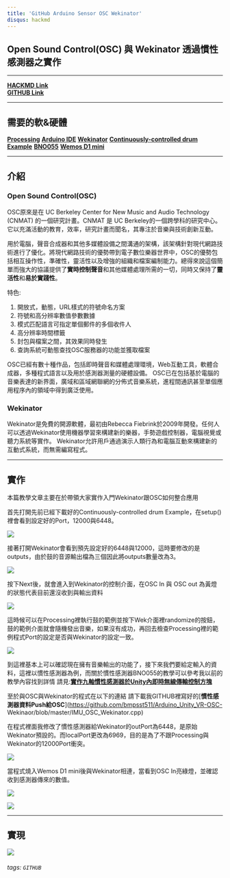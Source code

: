 ```yaml
---
title: 'GitHub Arduino Sensor OSC Wekinator'
disqus: hackmd
---
```


## Open Sound Control(OSC) 與 Wekinator 透過慣性感測器之實作
---

[**HACKMD Link**](https://hackmd.io/@J-T-LEE/B1ZfVWSpU)    
[**GITHUB Link**](https://github.com/bmpsst511/Arduino_Unity_VR-OSC-Wekinaor/blob/master/IMU_OSC_Wekinator.cpp) 

---
需要的軟&硬體
---
[**Processing**](https://processing.org/)
[**Arduino IDE**](https://www.arduino.cc/)
[**Wekinator**](http://www.wekinator.org/)
[**Continuously-controlled drum Example**](http://www.wekinator.org/examples/)
[**BNO055**](https://learn.adafruit.com/adafruit-bno055-absolute-orientation-sensor)
[**Wemos D1 mini**](https://opencircuit.shop/Product/WeMos-D1-mini-V3.1-Wifi-Module)

---
介紹
---

### Open Sound Control(OSC)
OSC原來是在 UC Berkeley Center for New Music and Audio Technology (CNMAT) 的一個研究計畫。CNMAT 是 UC Berkeley的一個跨學科的研究中心。它以充滿活動的教育，效率，研究計畫而聞名，其專注於音樂與技術創新互動。

用於電腦，聲音合成器和其他多媒體設備之間溝通的架構，該架構針對現代網路技術進行了優化。將現代網路技術的優勢帶到電子數位樂器世界中，OSC的優勢包括相互操作性，準確性，靈活性以及增強的組織和檔案編制能力。總得來說這個簡單而強大的協議提供了**實時控制聲音**和其他媒體處理所需的一切，同時又保持了**靈活性**和**易於實踐性**。

特色:
1. 開放式，動態，URL樣式的符號命名方案
2. 符號和高分辨率數值參數數據
3. 模式匹配語言可指定單個郵件的多個收件人
4. 高分辨率時間標籤
5. 封包與檔案之間，其效果同時發生
6. 查詢系統可動態查找OSC服務器的功能並獲取檔案

OSC已經有數十種作品，包括即時聲音和媒體處理環境，Web互動工具，軟體合成器，多種程式語言以及用於感測器測量的硬體設備。 OSC已在包括基於電腦的音樂表達的新界面，廣域和區域網聯網的分佈式音樂系統，進程間通訊甚至單個應用程序內的領域中得到廣泛使用。

### Wekinator
Wekinator是免費的開源軟體，最初由Rebecca Fiebrink於2009年開發。任何人可以透過Wekinator使用機器學習來構建新的樂器，手勢遊戲控制器，電腦視覺或聽力系統等實作。
Wekinator允許用戶通過演示人類行為和電腦互動來構建新的互動式系統，而無需編寫程式。

---
實作
---

本篇教學文章主要在於帶領大家實作入門Wekinator跟OSC如何整合應用

首先打開先前已經下載好的Continuously-controlled drum Example，在setup()裡會看到設定好的Port，12000與6448。

![](https://i.imgur.com/L2znbyQ.png)

接著打開Wekinator會看到預先設定好的6448與12000，這時要修改的是outputs，由於鼓的音源輸出檔為三個因此將outputs數量改為3。

![](https://i.imgur.com/rv3Hlbp.png)

按下Next後，就會進入到Wekinator的控制介面，在OSC In 與 OSC out 為黃燈的狀態代表目前還沒收到與輸出資料

![](https://i.imgur.com/7W0mFfL.png)

這時候可以在Processing裡執行鼓的範例並按下Wek介面裡randomize的按鈕，鼓的範例介面就會隨機發出音樂，如果沒有成功，再回去檢查Processing裡的範例程式Port的設定是否與Wekinator的設定一致。

![](https://i.imgur.com/hqtxOYk.png)

到這裡基本上可以確認現在擁有音樂輸出的功能了，接下來我們要給定輸入的資料，這裡以慣性感測器為例，而關於慣性感測器BNO055的教學可以參考我以前的教學內容找到詳情
請見:[**實作九軸慣性感測器於Unity內即時無線傳輸控制方塊**](https://github.com/bmpsst511/Arduino_Wireless_Sensors/tree/master/IMU%20BNO055)

至於與OSC與Wekinator的程式在以下的連結
請下載我GITHUB裡寫好的[**慣性感測器資料Push給OSC**](https://github.com/bmpsst511/Arduino_Unity_VR-OSC-
Wekinaor/blob/master/IMU_OSC_Wekinator.cpp)

在程式裡面我修改了慣性感測器給Wekinator的outPort為6448，是原始Wekinator預設的。而localPort更改為6969，目的是為了不跟Processing與Wekinator的12000Port衝突。

![](https://i.imgur.com/XXYN7pS.png)

當程式燒入Wemos D1 mini後與Wekinator相連，當看到OSC In亮綠燈，並確認收到感測器傳來的數值。

![](https://i.imgur.com/KjONx61.png)

![](https://i.imgur.com/BsyMEfy.png)

---
實現
---
![](https://j.gifs.com/XLGj0V.gif)








###### tags: `GITHUB`
